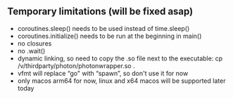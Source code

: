 
## Temporary limitations (will be fixed asap)

- coroutines.sleep() needs to be used instead of time.sleep()
- coroutines.initialize() needs to be run at the beginning in main()
- no closures
- no .wait()
- dynamic linking, so need to copy the .so file next to the executable: cp /v/thirdparty/photon/photonwrapper.so .
- vfmt will replace “go" with  “spawn”, so don't use it for now 
- only macos arm64 for now, linux and x64 macos will be supported later today